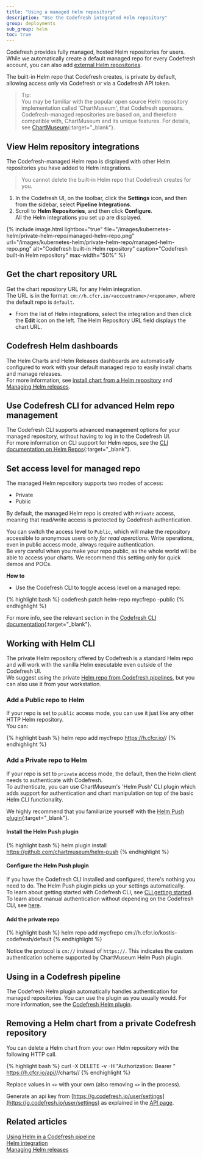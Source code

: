 ```yaml
---
title: "Using a managed Helm repository"
description: "Use the Codefresh integrated Helm repository"
group: deployments
sub_group: helm
toc: true
---
```


Codefresh provides fully managed, hosted Helm repositories for users.
While we automatically create a default managed repo for every Codefresh account, you can also add [external Helm repositories]({{site.baseurl}}/docs/deployments/helm/helm-charts-and-repositories/).

The built-in Helm repo that Codefresh creates, is private by default, allowing access only via Codefresh or via a Codefresh API token. 

> Tip:  
  You may be familiar with the popular open source Helm repository implementation called 'ChartMuseum', that Codefresh sponsors. Codefresh-managed repositories are based on, and therefore compatible with, ChartMuseum and its unique features. For details, see [ChartMuseum](https://github.com/kubernetes-helm/chartmuseum){:target="\_blank"}. 

## View Helm repository integrations

The Codefresh-managed Helm repo is displayed with other Helm repositories you have added to Helm integrations. 

>You cannot delete the built-in Helm repo that Codefresh creates for you.

1. In the Codefresh UI, on the toolbar, click the **Settings** icon, and then from the sidebar, select **Pipeline Integrations**.
1. Scroll to **Helm Repositories**, and then click **Configure**.  
  All the Helm integrations you set up are displayed. 

{% include 
image.html 
lightbox="true" 
file="/images/kubernetes-helm/private-helm-repo/managed-helm-repo.png" 
url="/images/kubernetes-helm/private-helm-repo/managed-helm-repo.png"
alt="Codefresh built-in Helm repository" 
caption="Codefresh built-in Helm repository" 
max-width="50%" 
%} 


## Get the chart repository URL
Get the chart repository URL for any Helm integration.  
The URL is in the format: `cm://h.cfcr.io/<accountname>/<reponame>`, where the default repo is `default`.  

* From the list of Helm integrations, select the integration and then click the **Edit** icon on the left.
  The Helm Repository URL field displays the chart URL.

## Codefresh Helm dashboards

The Helm Charts and Helm Releases dashboards are automatically configured to work with your default managed repo to easily install charts and manage releases.  
For more information, see [install chart from a Helm repository]({{site.baseurl}}/docs/deployments/helm/helm-charts-and-repositories/#install-chart-from-your-helm-repository) and [Managing Helm releases]({{site.baseurl}}/docs/deployments/helm/helm-releases-management/).

## Use Codefresh CLI for advanced Helm repo management

The Codefresh CLI supports advanced management options for your managed repository,  without having to log in to the Codefresh UI.  
For more information on CLI support for Helm repos, see the [CLI documentation on Helm Repos](https://codefresh-io.github.io/cli/helm-repos/){:target="\_blank"}.


## Set access level for managed repo

The managed Helm repository supports two modes of access: 
* Private
* Public  

By default, the managed Helm repo is created with `Private` access, meaning that read/write access is protected by Codefresh authentication.  

You can switch the access level to `Public`, which will make the repository accessible to anonymous users only *for read operations*. Write operations, even in public access mode, always require authentication.  
Be very careful when you make your repo public, as the whole world will be able to access your charts. We recommend this setting only for quick demos and POCs.

**How to**  

* Use the Codefresh CLI to toggle access level on a managed repo:

{% highlight bash %}
codefresh patch helm-repo mycfrepo -public
{% endhighlight %}

For more info, see the relevant section in the [Codefresh CLI documentation](https://codefresh-io.github.io/cli/helm-repos/update-helm-repo/){:target="\_blank"}.

## Working with Helm CLI

The private Helm repository offered by Codefresh is a standard Helm repo and will work with the vanilla Helm executable even outside of the Codefresh UI.  
We suggest using the private [Helm repo from Codefresh pipelines]({{site.baseurl}}/docs/example-catalog/cd-examples/helm/), but you can also use it from your workstation.

### Add a Public repo to Helm

If your repo is set to `public` access mode, you can use it just like any other HTTP Helm repository.  
You can:

{% highlight bash %}
helm repo add mycfrepo https://h.cfcr.io/<accountname>/<reponame>
{% endhighlight %}

### Add a Private repo to Helm

If your repo is set to `private` access mode, the default, then the Helm client needs to authenticate with Codefresh.  
To authenticate, you can use ChartMuseum's 'Helm Push' CLI plugin which adds support for authentication and chart manipulation on top of the basic Helm CLI functionality.

We highly recommend that you familiarize yourself with the [Helm Push plugin](https://github.com/chartmuseum/helm-push){:target="\_blank"}.  

#### Install the Helm Push plugin

{% highlight bash %}
helm plugin install https://github.com/chartmuseum/helm-push
{% endhighlight %}

#### Configure the Helm Push plugin

If you have the Codefresh CLI installed and configured, there's nothing you need to do. The Helm Push plugin picks up your settings automatically.  
To learn about getting started with Codefresh CLI, see [CLI getting started](https://codefresh-io.github.io/cli/getting-started/).  
To learn about manual authentication without depending on the Codefresh CLI, see [here](https://github.com/chartmuseum/helm-push#token).

#### Add the private repo

{% highlight bash %}
helm repo add mycfrepo cm://h.cfcr.io/kostis-codefresh/default
{% endhighlight %}

Notice the protocol is `cm://` instead of `https://`. This indicates the custom authentication scheme supported by ChartMuseum Helm Push plugin.

## Using in a Codefresh pipeline

The Codefresh Helm plugin automatically handles authentication for managed repositories. You can use the plugin as you usually would. For more information, see the [Codefresh Helm plugin]({{site.baseurl}}/docs/deployments/helm/using-helm-in-codefresh-pipeline/).

## Removing a Helm chart from a private Codefresh repository

You can delete a Helm chart from your own Helm repository with the following HTTP call.

{% highlight bash %}
curl -X DELETE -v -H "Authorization: Bearer <api-key>" https://h.cfcr.io/api/<codefresh-account-name>/<codefresh-helm-repo-name>/charts/<chart-name>/<chart-version>
{% endhighlight %}

Replace values in `<>` with your own (also removing `<>` in the process).

Generate an api key from [https://g.codefresh.io/user/settings](https://g.codefresh.io/user/settings) as explained in the [API page]({{site.baseurl}}/docs/integrations/codefresh-api/).

## Related articles
[Using Helm in a Codefresh pipeline]({{site.baseurl}}/docs/deployments/helm/using-helm-in-codefresh-pipeline/)  
[Helm integration]({{site.baseurl}}/docs/integrations/helm/)  
[Managing Helm releases]({{site.baseurl}}/docs/deployments/helm/helm-releases-management)  
